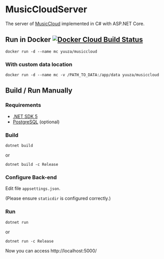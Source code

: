# MusicCloudServer

The server of [MusicCloud](https://github.com/lideming/MusicCloud) implemented in C# with ASP.NET Core.

## Run in Docker [![Docker Cloud Build Status](https://img.shields.io/docker/cloud/build/yuuza/musiccloud)](https://hub.docker.com/r/yuuza/musiccloud)

```shell
docker run -d --name mc yuuza/musiccloud
```

### With custom data location

```shell
docker run -d --name mc -v /PATH_TO_DATA:/app/data yuuza/musiccloud
```

## Build / Run Manually

### Requirements

* [.NET SDK 5](https://dotnet.microsoft.com/download/dotnet-core/3.1)
* [PostgreSQL](https://www.postgresql.org/) (optional)

### Build

```
dotnet build
```
or
```
dotnet build -c Release
```

### Configure Back-end

Edit file `appsettings.json`.

(Please ensure `staticdir` is configured correctly.)

### Run

```
dotnet run
```
or
```
dotnet run -c Release
```

Now you can access http://localhost:5000/
